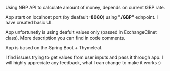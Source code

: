 Using NBP API to calculate amount of money, depends on current GBP rate. 

App start on localhost port (by deafault **:8080**) using **"/GBP"** ednpoint. I have created basic UI.

App unfortunetly is using deafult values only (passed in ExchangeClinet class).
More description you can find in code comments.

App is based on the Spring Boot + Thymeleaf.



I find issues trying to get values from user inputs and pass it through app. I will highly appreciate any feedback, what I can change to make it works :) 

